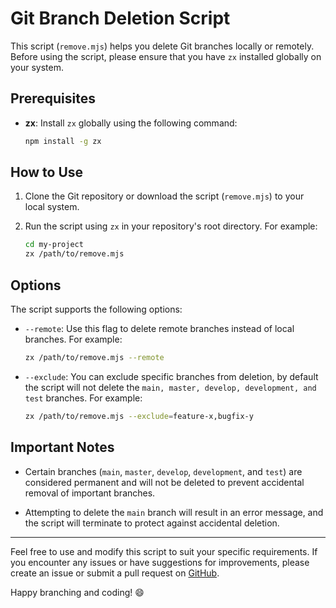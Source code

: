 # Git Branch Deletion Script

This script (`remove.mjs`) helps you delete Git branches locally or remotely. Before using the script, please ensure that you have `zx` installed globally on your system.

## Prerequisites

- **zx**: Install `zx` globally using the following command:

   ```bash
   npm install -g zx
   ```

## How to Use

1. Clone the Git repository or download the script (`remove.mjs`) to your local system.

2. Run the script using `zx` in your repository's root directory. For example:

   ```bash
   cd my-project
   zx /path/to/remove.mjs
   ```

## Options

The script supports the following options:

- `--remote`: Use this flag to delete remote branches instead of local branches. For example:

  ```bash
  zx /path/to/remove.mjs --remote
  ```

- `--exclude`: You can exclude specific branches from deletion, by default the script will not delete the `main, master, develop, development, and test` branches. For example:

  ```bash
  zx /path/to/remove.mjs --exclude=feature-x,bugfix-y
  ```

## Important Notes

- Certain branches (`main`, `master`, `develop`, `development`, and `test`) are considered permanent and will not be deleted to prevent accidental removal of important branches.

- Attempting to delete the `main` branch will result in an error message, and the script will terminate to protect against accidental deletion.

---

Feel free to use and modify this script to suit your specific requirements. If you encounter any issues or have suggestions for improvements, please create an issue or submit a pull request on [GitHub](https://github.com/your-repo-url).

Happy branching and coding! 😄

